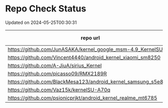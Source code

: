 # Repo Check Status

Updated on 2024-05-25T00:30:31

| repo url | repo status |
| -------- | -------- | 
|  https://github.com/JunASAKA/kernel_google_msm-4.9_KernelSU |  301 |
|  https://github.com/Vincent4440/android_kernel_xiaomi_sm8250 |  301 |
|  https://github.com/A-JiuA/sirius_Kernel |  301 |
|  https://github.com/picasso09/RMX2189R |  301 |
|  https://github.com/BlackMesa123/android_kernel_samsung_s5e8835 |  301 |
|  https://github.com/Vaz15k/kernelSU-A70q |  404 |
|  https://github.com/psionicprjkt/android_kernel_realme_mt6785 |  404 |
